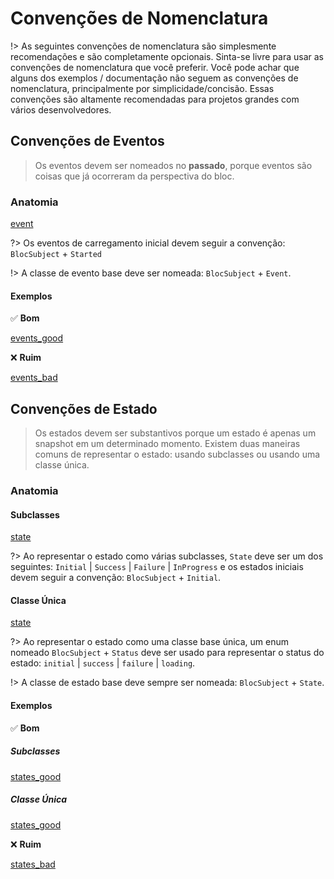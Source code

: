 # Convenções de Nomenclatura

!> As seguintes convenções de nomenclatura são simplesmente recomendações e são completamente opcionais. Sinta-se livre para usar as convenções de nomenclatura que você preferir. Você pode achar que alguns dos exemplos / documentação não seguem as convenções de nomenclatura, principalmente por simplicidade/concisão. Essas convenções são altamente recomendadas para projetos grandes com vários desenvolvedores.

## Convenções de Eventos

> Os eventos devem ser nomeados no **passado**, porque eventos são coisas que já ocorreram da perspectiva do bloc.

### Anatomia

[event](../_snippets/bloc_naming_conventions/event_anatomy.md ':include')

?> Os eventos de carregamento inicial devem seguir a convenção: `BlocSubject` + `Started`

!> A classe de evento base deve ser nomeada: `BlocSubject` + `Event`.

#### Exemplos

✅ **Bom**

[events_good](../_snippets/bloc_naming_conventions/event_examples_good.md ':include')

❌ **Ruim**

[events_bad](../_snippets/bloc_naming_conventions/event_examples_bad.md ':include')

## Convenções de Estado

> Os estados devem ser substantivos porque um estado é apenas um snapshot em um determinado momento. Existem duas maneiras comuns de representar o estado: usando subclasses ou usando uma classe única.

### Anatomia

#### Subclasses

[state](../_snippets/bloc_naming_conventions/state_anatomy.md ':include')

?> Ao representar o estado como várias subclasses, `State` deve ser um dos seguintes: `Initial` | `Success` | `Failure` | `InProgress` e os estados iniciais devem seguir a convenção: `BlocSubject` + `Initial`.

#### Classe Única

[state](../_snippets/bloc_naming_conventions/single_state_anatomy.md ':include')

?> Ao representar o estado como uma classe base única, um enum nomeado `BlocSubject` + `Status` deve ser usado para representar o status do estado: `initial` | `success` | `failure` | `loading`.

!> A classe de estado base deve sempre ser nomeada: `BlocSubject` + `State`.

#### Exemplos

✅ **Bom**

##### Subclasses

[states_good](../_snippets/bloc_naming_conventions/state_examples_good.md ':include')

##### Classe Única

[states_good](../_snippets/bloc_naming_conventions/single_state_examples_good.md ':include')

❌ **Ruim**

[states_bad](../_snippets/bloc_naming_conventions/state_examples_bad.md ':include')
